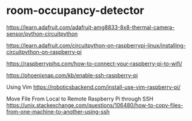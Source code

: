 # room-occupancy-detector

https://learn.adafruit.com/adafruit-amg8833-8x8-thermal-camera-sensor/python-circuitpython

https://learn.adafruit.com/circuitpython-on-raspberrypi-linux/installing-circuitpython-on-raspberry-pi

https://raspberrypihq.com/how-to-connect-your-raspberry-pi-to-wifi/

https://phoenixnap.com/kb/enable-ssh-raspberry-pi

Using Vim
https://roboticsbackend.com/install-use-vim-raspberry-pi/

Move File From Local to Remote Raspberry Pi through SSH
https://unix.stackexchange.com/questions/106480/how-to-copy-files-from-one-machine-to-another-using-ssh
